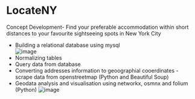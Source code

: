 # LocateNY
Concept Development- Find your preferable accommodation within short distances to  your favourite sightseeing spots in New York City  
  
  - Building a relational database using mysql  
  ![image](https://user-images.githubusercontent.com/62335786/152154666-7ba3da5b-71ee-4621-8e85-f53f5ad6bb18.png)
  - Normalizing tables  
  - Query data from database
  - Converting addresses information to geoographial cooerdinates - scrape data from openstreetmap  (Python and Beautiful Soup)
  - Geodata analysis and visualisation using networkx, osmnx and folium (Python)
  ![image](https://user-images.githubusercontent.com/62335786/152154875-5b16255d-9629-4c96-a103-b3b3f787bdf9.png)

